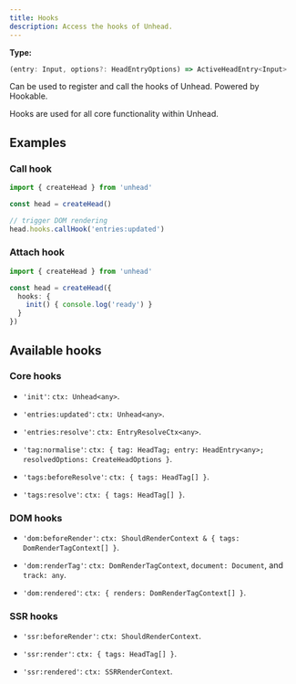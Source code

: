 ```yaml
---
title: Hooks
description: Access the hooks of Unhead.
---
```


**Type:**

```ts
(entry: Input, options?: HeadEntryOptions) => ActiveHeadEntry<Input>
```

Can be used to register and call the hooks of Unhead. Powered by Hookable.

Hooks are used for all core functionality within Unhead. 

## Examples

### Call hook

```ts
import { createHead } from 'unhead'

const head = createHead()

// trigger DOM rendering
head.hooks.callHook('entries:updated')
```

### Attach hook

```ts
import { createHead } from 'unhead'

const head = createHead({
  hooks: {
    init() { console.log('ready') }
  }
})
```

## Available hooks

### Core hooks

- `'init'`: `ctx: Unhead<any>`. 
    
- `'entries:updated'`: `ctx: Unhead<any>`. 

- `'entries:resolve'`: `ctx: EntryResolveCtx<any>`. 

- `'tag:normalise'`: `ctx: { tag: HeadTag; entry: HeadEntry<any>; resolvedOptions: CreateHeadOptions }`. 

- `'tags:beforeResolve'`: `ctx: { tags: HeadTag[] }`. 

- `'tags:resolve'`: `ctx: { tags: HeadTag[] }`. 

### DOM hooks

- `'dom:beforeRender'`: `ctx: ShouldRenderContext & { tags: DomRenderTagContext[] }`. 

- `'dom:renderTag'`: `ctx: DomRenderTagContext`, `document: Document`, and `track: any`. 

- `'dom:rendered'`: `ctx: { renders: DomRenderTagContext[] }`. 

### SSR hooks

- `'ssr:beforeRender'`: `ctx: ShouldRenderContext`. 

- `'ssr:render'`: `ctx: { tags: HeadTag[] }`. 

- `'ssr:rendered'`: `ctx: SSRRenderContext`. 
